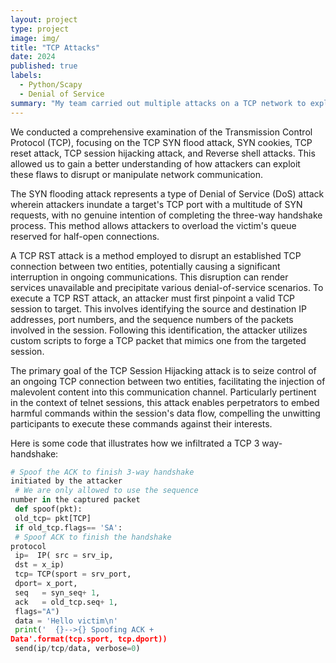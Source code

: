 ```yaml
---
layout: project
type: project
image: img/
title: "TCP Attacks"
date: 2024
published: true
labels:
  - Python/Scapy
  - Denial of Service
summary: "My team carried out multiple attacks on a TCP network to explore its vulnerabilities in depth."
---
```


We conducted a comprehensive examination of the Transmission Control Protocol (TCP), focusing on the TCP SYN flood attack, SYN cookies, TCP reset attack, TCP session hijacking attack, and Reverse shell attacks. This allowed us to gain a better understanding of how attackers can exploit these flaws to disrupt or manipulate network communication.

The SYN flooding attack represents a type of Denial of Service (DoS) attack wherein attackers inundate a target's TCP port with a multitude of SYN requests, with no genuine intention of completing the three-way handshake process. This method allows attackers to overload the victim's queue reserved for half-open connections.

A TCP RST attack is a method employed to disrupt an established TCP connection between two entities, potentially causing a significant interruption in ongoing communications. This disruption can render services unavailable and precipitate various denial-of-service scenarios. To execute a TCP RST attack, an attacker must first pinpoint a valid TCP session to target. This involves identifying the source and destination IP addresses, port numbers, and the sequence numbers of the packets involved in the session. Following this identification, the attacker utilizes custom scripts to forge a TCP packet that mimics one from the targeted session.

The primary goal of the TCP Session Hijacking attack is to seize control of an ongoing TCP connection between two entities, facilitating the injection of malevolent content into this communication channel. Particularly pertinent in the context of telnet sessions, this attack enables perpetrators to embed harmful commands within the session's data flow, compelling the unwitting participants to execute these commands against their interests.


Here is some code that illustrates how we infiltrated a TCP 3 way-handshake:

```py
# Spoof the ACK to finish 3-way handshake 
initiated by the attacker
 # We are only allowed to use the sequence 
number in the captured packet
 def spoof(pkt):
 old_tcp= pkt[TCP]
 if old_tcp.flags== 'SA':
 # Spoof ACK to finish the handshake 
protocol
 ip=  IP( src = srv_ip,
 dst = x_ip)
 tcp= TCP(sport = srv_port,
 dport= x_port,
 seq   = syn_seq+ 1,
 ack   = old_tcp.seq+ 1,
 flags="A")
 data = 'Hello victim\n'
 print('  {}-->{} Spoofing ACK + 
Data'.format(tcp.sport, tcp.dport))
 send(ip/tcp/data, verbose=0)
```

